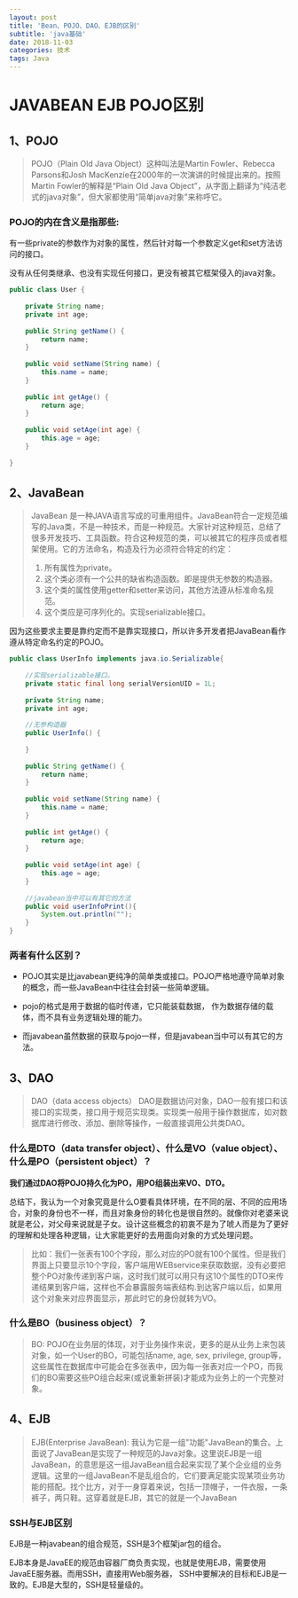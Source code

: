 ```yaml
---
layout: post
title: 'Bean、POJO、DAO、EJB的区别'
subtitle: 'java基础'
date: 2018-11-03
categories: 技术
tags: Java 
---
```


# JAVABEAN EJB POJO区别
## 1、POJO

>POJO（Plain Old Java Object）这种叫法是Martin Fowler、Rebecca Parsons和Josh MacKenzie在2000年的一次演讲的时候提出来的。按照Martin Fowler的解释是“Plain Old Java Object”，从字面上翻译为“纯洁老式的java对象”，但大家都使用“简单java对象”来称呼它。

 

### POJO的内在含义是指那些:

有一些private的参数作为对象的属性，然后针对每一个参数定义get和set方法访问的接口。

没有从任何类继承、也没有实现任何接口，更没有被其它框架侵入的java对象。

```Java
public class User {  
  
    private String name;  
    private int age;  
  
    public String getName() {  
        return name;  
    }  
  
    public void setName(String name) {  
        this.name = name;  
    }  
  
    public int getAge() {  
        return age;  
    }  
  
    public void setAge(int age) {  
        this.age = age;  
    }  
  
} 
```
## 2、JavaBean

>JavaBean 是一种JAVA语言写成的可重用组件。JavaBean符合一定规范编写的Java类，不是一种技术，而是一种规范。大家针对这种规范，总结了很多开发技巧、工具函数。符合这种规范的类，可以被其它的程序员或者框架使用。它的方法命名，构造及行为必须符合特定的约定：
>1. 所有属性为private。
>2. 这个类必须有一个公共的缺省构造函数。即是提供无参数的构造器。
>3. 这个类的属性使用getter和setter来访问，其他方法遵从标准命名规范。
>4. 这个类应是可序列化的。实现serializable接口。 

因为这些要求主要是靠约定而不是靠实现接口，所以许多开发者把JavaBean看作遵从特定命名约定的POJO。

```Java
public class UserInfo implements java.io.Serializable{  
      
    //实现serializable接口。  
    private static final long serialVersionUID = 1L;  
      
    private String name;  
    private int age;  
      
    //无参构造器  
    public UserInfo() {  
          
    }  
  
    public String getName() {  
        return name;  
    }  
  
    public void setName(String name) {  
        this.name = name;  
    }  
  
    public int getAge() {  
        return age;  
    }  
  
    public void setAge(int age) {  
        this.age = age;  
    }  
  
    //javabean当中可以有其它的方法  
    public void userInfoPrint(){  
        System.out.println("");  
    }  
}  
```
###  两者有什么区别？

- POJO其实是比javabean更纯净的简单类或接口。POJO严格地遵守简单对象的概念，而一些JavaBean中往往会封装一些简单逻辑。

- pojo的格式是用于数据的临时传递，它只能装载数据， 作为数据存储的载体，而不具有业务逻辑处理的能力。

- 而javabean虽然数据的获取与pojo一样，但是javabean当中可以有其它的方法。

 

##  3、DAO

>DAO（data access objects）
DAO是数据访问对象，DAO一般有接口和该接口的实现类，接口用于规范实现类。实现类一般用于操作数据库，如对数据库进行修改、添加、删除等操作，一般直接调用公共类DAO。 


### 什么是DTO（data transfer object）、什么是VO（value object）、什么是PO（persistent object）？
**我们通过DAO将POJO持久化为PO，用PO组装出来VO、DTO。**

总结下，我认为一个对象究竟是什么O要看具体环境，在不同的层、不同的应用场合，对象的身份也不一样，而且对象身份的转化也是很自然的。就像你对老婆来说就是老公，对父母来说就是子女。设计这些概念的初衷不是为了唬人而是为了更好的理解和处理各种逻辑，让大家能更好的去用面向对象的方式处理问题。

>比如：我们一张表有100个字段，那么对应的PO就有100个属性。但是我们界面上只要显示10个字段，客户端用WEBservice来获取数据，没有必要把整个PO对象传递到客户端，这时我们就可以用只有这10个属性的DTO来传递结果到客户端，这样也不会暴露服务端表结构.到达客户端以后，如果用这个对象来对应界面显示，那此时它的身份就转为VO。

### 什么是BO（business object）？

>BO: POJO在业务层的体现，对于业务操作来说，更多的是从业务上来包装对象，如一个User的BO，可能包括name, age, sex, privilege, group等，这些属性在数据库中可能会在多张表中，因为每一张表对应一个PO，而我们的BO需要这些PO组合起来(或说重新拼装)才能成为业务上的一个完整对象。

## 4、EJB

>EJB(Enterprise JavaBean): 我认为它是一组"功能"JavaBean的集合。上面说了JavaBean是实现了一种规范的Java对象。这里说EJB是一组JavaBean，的意思是这一组JavaBean组合起来实现了某个企业组的业务逻辑。这里的一组JavaBean不是乱组合的，它们要满足能实现某项业务功能的搭配。找个比方，对于一身穿着来说，包括一顶帽子，一件衣服，一条裤子，两只鞋。这穿着就是EJB，其它的就是一个JavaBean

### SSH与EJB区别

EJB是一种javabean的组合规范，SSH是3个框架jar包的组合。

EJB本身是JavaEE的规范由容器厂商负责实现，也就是使用EJB，需要使用JavaEE服务器。而用SSH，直接用Web服务器， SSH中要解决的目标和EJB是一致的。EJB是大型的，SSH是轻量级的。

